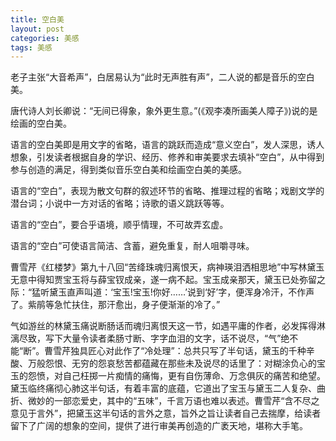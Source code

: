 ```yaml
---
title: 空白美
layout: post
categories: 美感
tags: 美感
---
```


老子主张“大音希声”，白居易认为“此时无声胜有声”，二人说的都是音乐的空白美。

唐代诗人刘长卿说：“无间已得象，象外更生意。”(《观李凑所画美人障子》)说的是绘画的空白美。

语言的空白美即是用文字的省略，语言的跳跃而造成“意义空白”，发人深思，诱人想象，引发读者根据自身的学识、经历、修养和审美要求去填补“空白”，从中得到参与创造的满足，得到类似音乐空白美和绘画空白美的美感。

语言的“空白”，表现为散文句群的叙述环节的省略、推理过程的省略；戏剧文学的潜台词；小说中一方对话的省略；诗歌的语义跳跃等等。

语言的“空白”，要合乎语境，顺乎情理，不可故弄玄虚。

语言的“空白”可使语言简洁、含蓄，避免重复，耐人咀嚼寻味。

曹雪芹《红楼梦》第九十八回“苦绛珠魂归离恨天，病神瑛泪洒相思地”中写林黛玉无意中得知贾宝玉将与薛宝钗成亲，遂一病不起。宝玉成亲那天，黛玉已处弥留之际：“猛听黛玉直声叫道：‘宝玉!宝玉!你好……’说到‘好’字，便浑身冷汗，不作声了。紫鹃等急忙扶住，那汗愈出，身子便渐渐的冷了。”

气如游丝的林黛玉痛说断肠话而魂归离恨天这一节，如遇平庸的作者，必发挥得淋漓尽致，写下大量令读者柔肠寸断、字字血泪的文字，话不说尽，“气”绝不能“断”。曹雪芹独具匠心对此作了“冷处理”：总共只写了半句话，黛玉的千种辛酸、万般怨恨、无穷的怨哀愁苦都蕴藏在那些未及说尽的话里了：对糊涂负心的宝玉的怨愤，对自己枉掷一片痴情的痛悔，更有自伤薄命、万念俱灰的痛苦和绝望。黛玉临终痛彻心肺这半句话，有着丰富的底蕴，它道出了宝玉与黛玉二人复杂、曲折、微妙的一部恋爱史，其中的“五味”，千言万语也难以表述。曹雪芹“含不尽之意见于言外”，把黛玉这半句话的言外之意，旨外之旨让读者自己去揣摩，给读者留下了广阔的想象的空间，提供了进行审美再创造的广袤天地，堪称大手笔。 